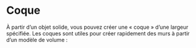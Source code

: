 # Coque

À partir d’un objet solide, vous pouvez créer une « coque » d’une largeur spécifiée. Les coques sont utiles pour créer rapidement des murs à partir d’un modèle de volume :

